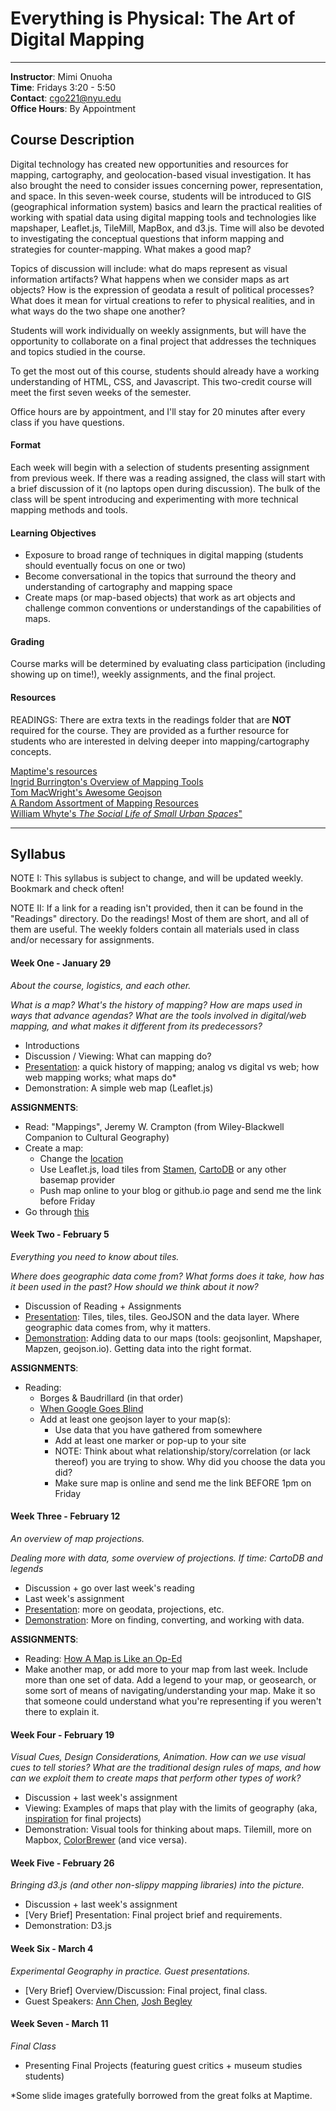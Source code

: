 # Everything is Physical: The Art of Digital Mapping 

---

**Instructor**: Mimi Onuoha  
**Time**: Fridays 3:20 - 5:50 
</br>**Contact**: <cgo221@nyu.edu>
</br>**Office Hours**: By Appointment

## Course Description

Digital technology has created new opportunities and resources for mapping, cartography, and geolocation-based visual investigation. It has also brought the need to consider issues concerning power, representation, and space. In this seven-week course, students will be introduced to GIS (geographical information system) basics and learn the practical realities of working with spatial data using digital mapping tools and technologies like mapshaper, Leaflet.js, TileMill, MapBox, and d3.js. Time will also be devoted to investigating the conceptual questions that inform mapping and strategies for counter-mapping. What makes a good map? 

Topics of discussion will include: what do maps represent as visual information artifacts? What happens when we consider maps as art objects? How is the expression of geodata a result of political processes? What does it mean for virtual creations to refer to physical realities, and in what ways do the two shape one another?
Students will work individually on weekly assignments, but will have the opportunity to collaborate on a final project that addresses the techniques and topics studied in the course. To get the most out of this course, students should already have a working understanding of HTML, CSS, and Javascript. This two-credit course will meet the first seven weeks of the semester.
Office hours are by appointment, and I'll stay for 20 minutes after every class if you have questions. 

#### Format
Each week will begin with a selection of students presenting assignment from previous week. If there was a reading assigned, the class will start with a brief discussion of it (no laptops open during discussion).  The bulk of the class will be spent introducing and experimenting with more technical mapping methods and tools.

#### Learning Objectives 
- Exposure to broad range of techniques in digital mapping (students should eventually focus on one or two)
- Become conversational in the topics that surround the theory and understanding of cartography and mapping space
- Create maps (or map-based objects) that work as art objects and challenge common conventions or understandings of the capabilities of maps.

#### Grading
Course marks will be determined by evaluating class participation (including showing up on time!), weekly assignments, and the final project. 


#### Resources
READINGS: There are extra texts in the readings folder that are **NOT** required for the course. They are provided as a further resource for students who are interested in delving deeper into mapping/cartography concepts. 


[Maptime's resources](http://maptime.io/lessons-resources/)
</br>[Ingrid Burrington's Overview of Mapping Tools](http://lifewinning.github.io/maps-cmu/resources/big-picture-tools.html)
</br>[Tom MacWright's Awesome Geojson](https://github.com/tmcw/awesome-geojson/blob/master/README.md)
</br> [A Random Assortment of Mapping Resources](https://docs.google.com/document/d/1YL4ypI32HBrkWCuycAdF3FHK-sGFfS9Zc949dgjMgB4/edit?usp=sharing)   
[William Whyte's *The Social Life of Small Urban Spaces*"](https://vimeo.com/111488563)  



---

## Syllabus 
NOTE I: This syllabus is subject to change, and will be updated weekly. Bookmark and check often!

NOTE II: If a link for a reading isn't provided, then it can be found in the "Readings" directory. Do the readings! Most of them are short, and all of them are useful. The weekly folders contain all materials used in class and/or necessary for assignments. 

#### Week One - January 29
*About the course, logistics, and each other.* 

*What is a map? What's the history of mapping? How are maps used in ways that advance agendas? What are the tools involved in digital/web mapping, and what makes it different from its predecessors?* 

- Introductions
- Discussion / Viewing: What can mapping do?
- [Presentation](http://mimionuoha.github.io/digitalmapping/weekone/#/): a quick history of mapping; analog vs digital vs web; how web mapping works; what maps do* 
- Demonstration: A simple web map (Leaflet.js)**ASSIGNMENTS**:
- Read: "Mappings", Jeremy W. Crampton (from Wiley-Blackwell Companion to Cultural Geography)
- Create a map:
	- Change the [location](http://www.latlong.net/)
	- Use Leaflet.js, load tiles from [Stamen](http://maps.stamen.com/#toner-lite/12/37.7707/-122.3781), [CartoDB](https://cartodb.com/basemaps/) or any other basemap provider 
	- Push map online to your blog or github.io page and send me the link before Friday 
- Go through [this](http://maptime.io/anatomy-of-a-web-map/#0) 
#### Week Two - February 5
*Everything you need to know about tiles.*

*Where does geographic data come from? What forms does it take, how has it been used in the past? How should we think about it now?*


- Discussion of Reading + Assignments
- [Presentation](http://mimionuoha.github.io/digitalmapping/weektwo/#/): Tiles, tiles, tiles. GeoJSON and the data layer. Where geographic data comes from, why it matters.
- [Demonstration](https://www.dropbox.com/sh/yz2gafipzm6c744/AADTBTNQUmbHI4Tby3dtdjOca?dl=0): Adding data to our maps (tools: geojsonlint, Mapshaper, Mapzen, geojson.io). Getting data into the right format. 

**ASSIGNMENTS**:
- Reading: 
	- Borges & Baudrillard (in that order)
	- [When Google Goes Blind](http://www.atlasobscura.com/articles/investigating-censored-spots-on-google-earth) 
	- Add at least one geojson layer to your map(s): 
		- Use data that you have gathered from somewhere 
		- Add at least one marker or pop-up to your site 
		- NOTE: Think about what relationship/story/correlation (or lack thereof) you are trying to show. Why did you choose the data you did? 
		- Make sure map is online and send me the link BEFORE 1pm on Friday
#### Week Three - February 12
*An overview of map projections.*

*Dealing more with data, some overview of projections. If time: CartoDB and legends* 
<!--
*Dealing more with data. What sorts of things shouldn’t be mapped? How do you know if you’re clarifying or obscuring, and what are the uses of both?*-->
- Discussion + go over last week's reading- Last week's assignment
- [Presentation](http://mimionuoha.github.io/digitalmapping/weekthree/#/): more on geodata, projections, etc. - [Demonstration](https://www.dropbox.com/sh/n29t5q3a83z6w14/AABL2j_mux1lZdBOuMGEDdMta?dl=0): More on finding, converting, and working with data. 
**ASSIGNMENTS**:
-  Reading: [How A Map is Like an Op-Ed](http://www.citylab.com/tech/2013/04/how-map-op-ed/5143/)
- Make another map, or add more to your map from last week. Include more than one set of data. Add a legend to your map, or geosearch, or some sort of means of navigating/understanding your map. Make it so that someone could understand what you're representing if you weren't there to explain it.  

#### Week Four - February 19*Visual Cues, Design Considerations, Animation. How can we use visual cues to tell stories? What are the traditional design rules of maps, and how can we exploit them to create maps that perform other types of work?*
- Discussion + last week's assignment- Viewing: Examples of maps that play with the limits of geography (aka, [inspiration](https://gist.github.com/lifewinning/b3603b1378b5fe560070) for final projects)
- Demonstration: Visual tools for thinking about maps. Tilemill, more on Mapbox, [ColorBrewer](http://colorbrewer2.org/)(and vice versa). 
#### Week Five - February 26
*Bringing d3.js (and other non-slippy mapping libraries) into the picture.*- Discussion + last week's assignment- [Very Brief] Presentation: Final project brief and requirements.- Demonstration: D3.js 

#### Week Six - March 4*Experimental Geography in practice. Guest presentations.* 
- [Very Brief] Overview/Discussion: Final project, final class.- Guest Speakers: [Ann Chen](http://annhchen.com/whereabouts), [Josh Begley](https://joshbegley.com/)
#### Week Seven - March 11*Final Class* 
- Presenting Final Projects (featuring guest critics + museum studies students)
*Some slide images gratefully borrowed from the great folks at Maptime. 